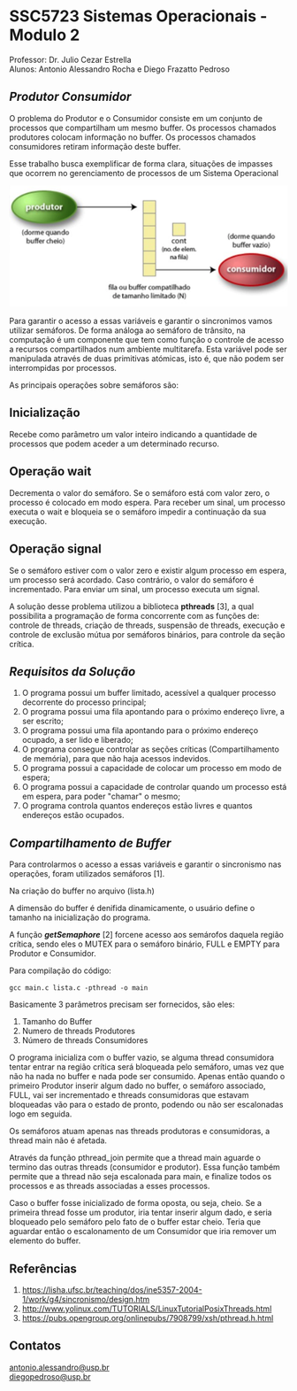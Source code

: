 # SSC5723 Sistemas Operacionais  - Modulo 2

Professor: Dr. Julio Cezar Estrella\
Alunos: Antonio Alessandro Rocha e Diego Frazatto Pedroso


***Produtor Consumidor***
-------------------

O problema do Produtor e o Consumidor consiste em um conjunto de processos que compartilham um mesmo buffer. Os processos chamados produtores colocam informação no buffer. Os processos chamados consumidores retiram informação deste buffer. 

Esse trabalho busca exemplificar de forma clara, situações de impasses que ocorrem no gerenciamento de processos de um Sistema Operacional

![stats](/assets/produtor-consumidor.jpg)

Para garantir o acesso a essas variáveis e garantir o sincronimos vamos utilizar semáforos. De forma análoga ao semáforo de trânsito, na computação é um componente que tem como função o controle de acesso a recursos compartilhados num ambiente multitarefa. Esta variável pode ser manipulada através de duas primitivas atómicas, isto é, que não podem ser interrompidas por processos.

As principais operações sobre semáforos são:

Inicialização
-------------------
Recebe como parâmetro um valor inteiro indicando a quantidade de processos que podem aceder a um determinado recurso.

Operação wait
-------------------
Decrementa o valor do semáforo. Se o semáforo está com valor zero, o processo é colocado em modo espera. Para receber um sinal, um processo executa o wait e bloqueia se o semáforo impedir a continuação da sua execução.

Operação signal
-------------------
Se o semáforo estiver com o valor zero e existir algum processo em espera, um processo será acordado. Caso contrário, o valor do semáforo é incrementado. Para enviar um sinal, um processo executa um signal.

A solução desse problema utilizou a biblioteca **pthreads** [3], a qual possibilita a programação de forma concorrente com as funções de: controle de threads, criação de threads, suspensão de threads, execução e controle de exclusão mútua por semáforos binários, para controle da seção crítica. 


***Requisitos da Solução***
-------------------

1. O programa possui um buffer limitado, acessível a qualquer processo decorrente do processo principal;
2. O programa possui uma fila apontando para o próximo endereço livre, a ser escrito;
3. O programa possui uma fila apontando para o próximo endereço ocupado, a ser lido e liberado;
4. O programa consegue controlar as seções críticas (Compartilhamento de memória), para que não haja acessos indevidos.
5. O programa possui a capacidade de colocar um processo em modo de espera;
6. O programa possui a capacidade de controlar quando um processo está em espera, para poder "chamar" o mesmo;
7. O programa controla quantos endereços estão livres e quantos endereços estão ocupados.

***Compartilhamento de Buffer***
-------------------

Para controlarmos o acesso a essas variáveis e garantir o sincronismo nas operações, foram utilizados semáforos [1].

Na criação do buffer no arquivo (lista.h) 

A dimensão do buffer é denifida dinamicamente, o usuário define o tamanho na inicialização do programa.

A função ***getSemaphore*** [2] forcene acesso aos semárofos daquela região crítica, sendo eles o MUTEX para o semáforo binário, FULL e EMPTY para Produtor e Consumidor.


Para compilação do código:
````
gcc main.c lista.c -pthread -o main
````

Basicamente 3 parâmetros precisam ser fornecidos, são eles:
1. Tamanho do Buffer
2. Numero de threads Produtores
3. Número de threads Consumidores


O programa inicializa com o buffer vazio, se alguma thread consumidora tentar entrar na região crítica será bloqueada pelo semáforo, umas vez que não ha nada no buffer e nada pode ser consumido.
Apenas então quando o primeiro Produtor inserir algum dado no buffer, o semáforo associado, FULL, vai ser incrementado e threads consumidoras que estavam bloqueadas vão para o estado de pronto, podendo ou não ser escalonadas logo em seguida.

Os semáforos atuam apenas nas threads produtoras e consumidoras, a thread main não é afetada. 

Através da função pthread_join permite que a thread main aguarde o termino das outras threads (consumidor e produtor). Essa função também permite que a thread não seja escalonada para main, e finalize todos os processos e as threads associadas a esses processos.

Caso o buffer fosse inicializado de forma oposta, ou seja, cheio. Se a primeira thread fosse um produtor, iria tentar inserir algum dado, e seria bloqueado pelo semáforo pelo fato de o buffer estar cheio. Teria que aguardar então o escalonamento de um Consumidor que iria remover um elemento do buffer.


Referências
-------------------
1. https://lisha.ufsc.br/teaching/dos/ine5357-2004-1/work/g4/sincronismo/design.htm
2. http://www.yolinux.com/TUTORIALS/LinuxTutorialPosixThreads.html
3. https://pubs.opengroup.org/onlinepubs/7908799/xsh/pthread.h.html

Contatos 
-------------------
antonio.alessandro@usp.br\
diegopedroso@usp.br
